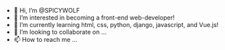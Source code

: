 - 👋 Hi, I’m @SPlCYWOLF
- 👀 I’m interested in becoming a front-end web-developer!
- 🌱 I’m currently learning html, css, python, django, javascript, and Vue.js!
- 💞️ I’m looking to collaborate on ...
- 📫 How to reach me ...

<!---
SPlCYWOLF/SPlCYWOLF is a ✨ special ✨ repository because its `README.md` (this file) appears on your GitHub profile.
You can click the Preview link to take a look at your changes.
--->
